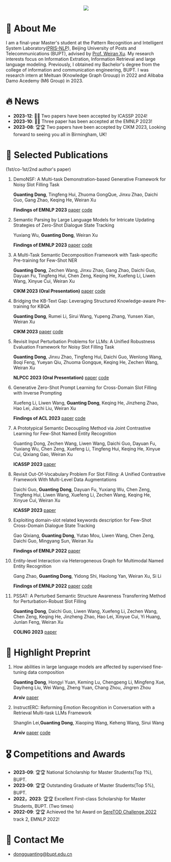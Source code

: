 <!-- dynamic typing effect 动态打字效果 -->
<h1 align="center">
  <a href="https://blog.sunguoqi.com/">
    <img src="https://readme-typing-svg.herokuapp.com/?lines=Working%20step%20by%20step!;祝KABI同学科研顺利，天天开心!&center=true&size=27" />
  </a>
</h1>

#  🙋 About Me

I am a final-year Master's student at the Pattern Recognition and Intelligent System Laboratory([PRIS-NLP](https://pris-nlp.github.io/en/#hero)), Beijing University of Posts and Telecommunications (BUPT), advised by [Prof. Weiran Xu](https://pris-nlp.github.io/en/author/weiran-xu/). 
My research interests focus on Information Extration, Information Retrieval and large language modeling. Previously, I obtained my Bachelor's degree from the college of information and communication engineering, BUPT. I was research intern at Meituan (Knowledge Graph Grouup) in 2022 and Alibaba Damo Acedemy (M6 Group) in 2023.


# 🔥 News

- **2023-12**: 🎉🎉 Two papers have been accepted by ICASSP 2024!
- **2023-10**: 🎉🎉 Three paper has been accepted at the EMNLP 2023!
- **2023-08**: 🏆🏆 Two papers have been accepted by CIKM 2023, Looking forward to seeing you all in Birmingham, UK!

# 📝 Selected Publications

(1st/co-1st/2nd author's paper)

1. DemoNSF: A Multi-task Demonstration-based Generative Framework for Noisy Slot Filling Task

   **Guanting Dong**, Tingfeng Hui, Zhuoma GongQue, Jinxu Zhao, Daichi Guo, Gang Zhao, Keqing He, Weiran Xu
   
   **Findings of EMNLP 2023**   [paper](https://aclanthology.org/2023.findings-emnlp.705.pdf) [code](https://github.com/dongguanting/Demo-NSF)
2. Semantic Parsing by Large Language Models for Intricate Updating Strategies of Zero-Shot Dialogue State Tracking

   Yuxiang Wu, **Guanting Dong**, Weiran Xu
   
   **Findings of EMNLP 2023**   [paper](https://aclanthology.org/2023.findings-emnlp.741.pdf) [code](https://github.com/ToLightUpTheSky/ParsingDST)

3. A Multi-Task Semantic Decomposition Framework with Task-specific Pre-training for Few-Shot NER
   
   **Guanting Dong**, Zechen Wang, Jinxu Zhao, Gang Zhao, Daichi Guo, Dayuan Fu, Tingfeng Hui, Chen Zeng, Keqing He, Xuefeng Li, Liwen Wang, Xinyue Cui, Weiran Xu
   
   **CIKM 2023 (Oral Presentation)**   [paper](https://dl.acm.org/doi/abs/10.1145/3583780.3614766) [code](https://github.com/dongguanting/MSDP-Fewshot-NER)
   
5. Bridging the KB-Text Gap: Leveraging Structured Knowledge-aware Pre-training for KBQA

   **Guanting Dong**, Rumei Li, Sirui Wang, Yupeng Zhang, Yunsen Xian, Weiran Xu
   
   **CIKM 2023** [paper](https://dl.acm.org/doi/abs/10.1145/3583780.3615150) [code](https://github.com/dongguanting/SKP-for-KBQA)
   
6. Revisit Input Perturbation Problems for LLMs: A Unified Robustness Evaluation Framework for Noisy Slot Filling Task

   **Guanting Dong**, Jinxu Zhao, Tingfeng Hui, Daichi Guo, Wenlong Wang, Boqi Feng, Yueyan Qiu, Zhuoma Gongque, Keqing He, Zechen Wang, Weiran Xu
   
   **NLPCC 2023 (Oral Presentation)** [paper](https://link.springer.com/chapter/10.1007/978-3-031-44693-1_53) [code](https://github.com/dongguanting/Noise-Slot-Filling-LLM)
   
7. Generative Zero-Shot Prompt Learning for Cross-Domain Slot Filling with Inverse Prompting

   Xuefeng Li, Liwen Wang, **Guanting Dong**, Keqing He, Jinzheng Zhao, Hao Lei, Jiachi Liu, Weiran Xu
   
   **Findings of ACL 2023** [paper](https://aclanthology.org/2023.findings-acl.52/) [code](https://github.com/LiXuefeng2020ai/GZPL)
   
9. A Prototypical Semantic Decoupling Method via Joint Contrastive Learning for Few-Shot Named Entity Recognition

   Guanting Dong, Zechen Wang, Liwen Wang, Daichi Guo, Dayuan Fu, Yuxiang Wu, Chen Zeng, Xuefeng Li, Tingfeng Hui, Keqing He, Xinyue Cui, Qixiang Gao, Weiran Xu

   **ICASSP 2023** [paper](https://ieeexplore.ieee.org/abstract/document/10095149)

11. Revisit Out-Of-Vocabulary Problem For Slot Filling: A Unified Contrastive Framework With Multi-Level Data Augmentations

    Daichi Guo, **Guanting Dong**, Dayuan Fu, Yuxiang Wu, Chen Zeng, Tingfeng Hui, Liwen Wang, Xuefeng Li, Zechen Wang, Keqing He, Xinyue Cui, Weiran Xu

    **ICASSP 2023** [paper](https://ieeexplore.ieee.org/abstract/document/10094766/)
    
13. Exploiting domain-slot related keywords description for Few-Shot Cross-Domain Dialogue State Tracking
 
    Gao Qixiang, **Guanting Dong**, Yutao Mou, Liwen Wang, Chen Zeng, Daichi Guo, Mingyang Sun, Weiran Xu
    
    **Findings of EMNLP 2022** [paper](https://aclanthology.org/2022.emnlp-main.157.pdf)
    
14. Entity-level Interaction via Heterogeneous Graph for Multimodal Named Entity Recognition
 
    Gang Zhao, **Guanting Dong**, Yidong Shi, Haolong Yan, Weiran Xu, Si Li
    
    **Findings of EMNLP 2022** [paper](https://aclanthology.org/2022.findings-emnlp.473.pdf) [code](https://github.com/GangZhao98/GEI)
    
16. PSSAT: A Perturbed Semantic Structure Awareness Transferring Method for Perturbation-Robust Slot Filling

    **Guanting Dong**, Daichi Guo, Liwen Wang, Xuefeng Li, Zechen Wang, Chen Zeng, Keqing He, Jinzheng Zhao, Hao Lei, Xinyue Cui, Yi Huang, Junlan Feng, Weiran Xu
    
    **COLING 2023** [paper](https://aclanthology.org/2022.coling-1.473/)

# 🌱 Highlight Preprint

1. How abilities in large language models are affected by supervised fine-tuning data composition

    **Guanting Dong**, Hongyi Yuan, Keming Lu, Chengpeng Li, Mingfeng Xue, Dayiheng Liu, Wei Wang, Zheng Yuan, Chang Zhou, Jingren Zhou
    
    **Arxiv** [paper](https://arxiv.org/pdf/2310.05492.pdf)
   
2. InstructERC: Reforming Emotion Recognition in Conversation with a Retrieval Multi-task LLMs Framework

    Shanglin Lei,**Guanting Dong**, Xiaoping Wang, Keheng Wang, Sirui Wang
    
    **Arxiv** [paper](https://arxiv.org/pdf/2309.11911.pdf) [code](https://github.com/LIN-SHANG/InstructERC)

   
# 🎖 Competitions and Awards

- **2023-09**: 🏆🏆 National Scholarship for Master Students(Top 1%), BUPT.
- **2023-09**: 🏆🏆 Outstanding Graduate of Master Students(Top 5%), BUPT.
- **2022，2023**: 🏆🏆 Excellent First-class Scholarship for Master Students, BUPT. (Two times)
- **2022-09**: 🏆🏆 Achieved the 1st Award on [SereTOD Challenge 2022](http://seretod.org/Challenge.html) track 2, EMNLP 2022!

# 🤝 Contact Me

- dongguanting@bupt.edu.cn

